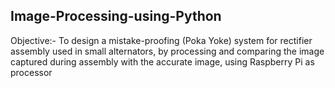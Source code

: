 ## Image-Processing-using-Python

Objective:- To design a mistake-proofing (Poka Yoke) system for rectifier assembly used in small alternators, by processing and comparing the image captured during assembly with the accurate image, using Raspberry Pi as processor
